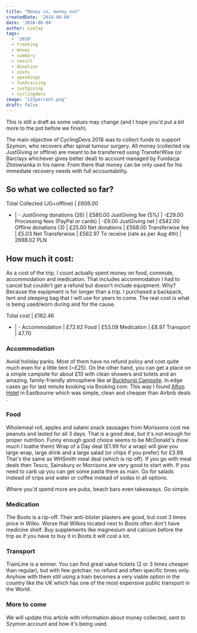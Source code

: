 ```yaml
---
title: "Money in, money out"
createdDate: '2018-08-04'
date: '2018-08-04'
author: sielay
tags:
  - '2018'
  - trekking
  - money
  - summary
  - result
  - donation
  - costs
  - spendings
  - fundraising
  - justgiving
  - cyclingdevs
image: "115percent.png"
draft: false
---
```


This is still a draft as some values may change (and I hope you'd put a bit more to the pot before we finish).

The main objective of CyclingDevs 2018 was to collect funds to support Szymon, who recovers after spinal tumour surgery. All money (collected via JustGiving or offline) are meant to be transferred using TransferWise (or Barclays whichever gives better deal) to account managed by Fundacja Złotowianka in his name. From there that money can be only used for his immediate recovery needs with full accountability.

## So what we collected so far?

Total Collected (JG+offline)  | £606.00
- | -
JustGiving donations (26) | £580.00
JustGiving fee (5%) | -£29.00
Processing fees (PayPal or cards) | -£9.00
JustGiving net | £542.00
Offline donations (3) | £25.00
Net donations | £568.00
Transferwise fee | £5.03
Net Transferwise | £562.97
To receive (rate as per Aug 4th) |  2698.02 PLN

## How much it cost:

As a cost of the trip, I count actually spent money on food, commute, accommodation and medication. That includes accommodation I had to cancel but couldn't get a refund but doesn't include equipment. Why? Because the equipment is for longer than a trip. I purchased a backpack, tent and sleeping bag that I will use for years to come. The real cost is what is being used/worn during and for the cause.

Total cost | £182.46
- | -
Accommodation | £72.62
Food | £53.09
Medication | £8.97
Transport | 47.70

### Accommodation

Avoid holiday parks. Most of them have no refund policy and cost quite much even for a little tent (~£25). On the other hand, you can get a place on a simple campsite for about £10 with clean showers and toilets and an amazing, family-friendly atmosphere like at [Buckhurst Campsite](https://www.pitchup.com/campsites/England/South_East/East_Sussex/Sedlescombe/buckhurst-campsite/). In edge cases go for last minute booking via Booking.com. This way I found [Afton Hotel](https://www.booking.com/hotel/gb/aftonhotel.en-gb.html) in Eastbourne which was simple, clean and cheaper than Airbnb deals .

### Food

Wholemeal roll, apples and salami snack sausages from Morissons cost me peanuts and lasted for all 3 days. That is a good deal, but it's not enough for proper nutrition. Funny enough good choice seems to be McDonald's (how much I loathe them) Wrap of a Day deal (£1.99 for a wrap) will give you large wrap, large drink and a large salad (or chips if you prefer) for £3.99. That's the same as WHSmith meal deal (which is rip off). If you go with meal deals then Tesco, Sainsbury or Morrisons are very good to start with. If you need to carb up you can get some pasta there as main. Go for salads instead of crips and water or coffee instead of sodas in all options.

Where you'd spend more are pubs, beach bars even takeaways. Go simple.

### Medication

The Boots is a rip-off. Their anti-blister plasters are good, but cost 3 times price in Wilko. Worse that Wilkos located next to Boots often don't have medicine shelf. Buy supplements like magnesium and calcium before the trip as if you have to buy it in Boots it will cost a lot.

### Transport

TrainLine is a winner. You can find great value tickets (2 or 3 times cheaper than regular), but with few gotchas: no refund and often specific times only.  Anyhow with them still using a train becomes a very viable option in the country like the UK which has one of the most expensive public transport in the World.

### More to come

We will update this article with information about money collected, sent to Szymon account and how it's being used.